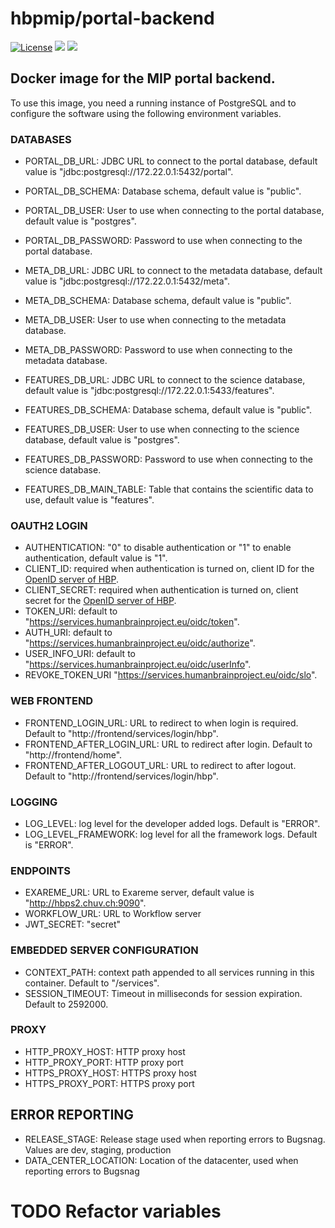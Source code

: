 # hbpmip/portal-backend

[![License](https://img.shields.io/badge/license-AGPL--3.0-blue.svg)](https://www.gnu.org/licenses/agpl-3.0.html) [![](https://images.microbadger.com/badges/version/hbpmip/portal-backend.svg)](https://hub.docker.com/r/hbpmip/portal-backend/tags/ "hbpmip/portal-backend image tags") [![](https://images.microbadger.com/badges/image/hbpmip/portal-backend.svg)](https://microbadger.com/#/images/hbpmip/portal-backend "hbpmip/portal-backend on microbadger")

## Docker image for the MIP portal backend.

To use this image, you need a running instance of PostgreSQL and to configure the software using the following environment variables.


### DATABASES

* PORTAL_DB_URL: JDBC URL to connect to the portal database, default value is "jdbc:postgresql://172.22.0.1:5432/portal".
* PORTAL_DB_SCHEMA: Database schema, default value is "public".
* PORTAL_DB_USER: User to use when connecting to the portal database, default value is "postgres".
* PORTAL_DB_PASSWORD: Password to use when connecting to the portal database.

* META_DB_URL: JDBC URL to connect to the metadata database, default value is "jdbc:postgresql://172.22.0.1:5432/meta".
* META_DB_SCHEMA: Database schema, default value is "public".
* META_DB_USER: User to use when connecting to the metadata database.
* META_DB_PASSWORD: Password to use when connecting to the metadata database.

* FEATURES_DB_URL: JDBC URL to connect to the science database, default value is "jdbc:postgresql://172.22.0.1:5433/features".
* FEATURES_DB_SCHEMA: Database schema, default value is "public".
* FEATURES_DB_USER: User to use when connecting to the science database, default value is "postgres".
* FEATURES_DB_PASSWORD: Password to use when connecting to the science database.
* FEATURES_DB_MAIN_TABLE: Table that contains the scientific data to use, default value is "features".


### OAUTH2 LOGIN

* AUTHENTICATION: "0" to disable authentication or "1" to enable authentication, default value is "1".
* CLIENT_ID: required when authentication is turned on, client ID for the [OpenID server of HBP](https://services.humanbrainproject.eu/oidc/).
* CLIENT_SECRET: required when authentication is turned on, client secret for the [OpenID server of HBP](https://services.humanbrainproject.eu/oidc/).
* TOKEN_URI: default to "https://services.humanbrainproject.eu/oidc/token".
* AUTH_URI: default to "https://services.humanbrainproject.eu/oidc/authorize".
* USER_INFO_URI: default to "https://services.humanbrainproject.eu/oidc/userInfo".
* REVOKE_TOKEN_URI "https://services.humanbrainproject.eu/oidc/slo".


### WEB FRONTEND

* FRONTEND_LOGIN_URL: URL to redirect to when login is required. Default to "http://frontend/services/login/hbp".
* FRONTEND_AFTER_LOGIN_URL: URL to redirect after login. Default to "http://frontend/home".
* FRONTEND_AFTER_LOGOUT_URL: URL to redirect to after logout. Default to "http://frontend/services/login/hbp".


### LOGGING

* LOG_LEVEL: log level for the developer added logs. Default is "ERROR".
* LOG_LEVEL_FRAMEWORK: log level for all the framework logs. Default is "ERROR".


### ENDPOINTS

* EXAREME_URL: URL to Exareme server, default value is "http://hbps2.chuv.ch:9090".
* WORKFLOW_URL: URL to Workflow server
* JWT_SECRET: "secret"

### EMBEDDED SERVER CONFIGURATION

* CONTEXT_PATH:  context path appended to all services running in this container. Default to "/services".
* SESSION_TIMEOUT: Timeout in milliseconds for session expiration. Default to 2592000.

### PROXY

* HTTP_PROXY_HOST: HTTP proxy host
* HTTP_PROXY_PORT: HTTP proxy port
* HTTPS_PROXY_HOST: HTTPS proxy host
* HTTPS_PROXY_PORT: HTTPS proxy port

## ERROR REPORTING

* RELEASE_STAGE: Release stage used when reporting errors to Bugsnag. Values are dev, staging, production
* DATA_CENTER_LOCATION: Location of the datacenter, used when reporting errors to Bugsnag


# TODO Refactor variables